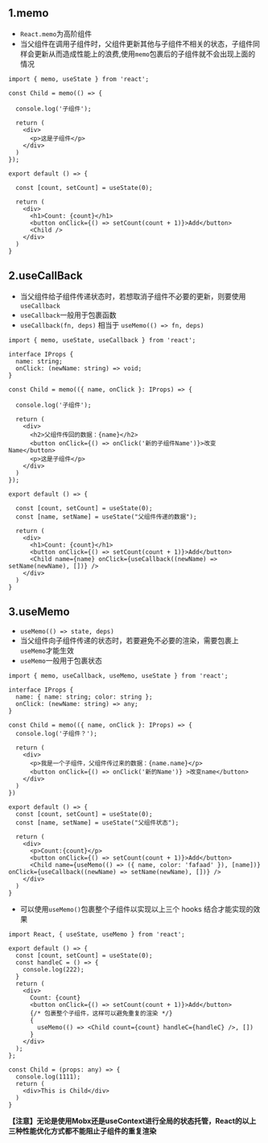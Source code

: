 ## 1.memo

- `React.memo`为高阶组件
- 当父组件在调用子组件时，父组件更新其他与子组件不相关的状态，子组件同样会更新从而造成性能上的浪费,使用`memo`包裹后的子组件就不会出现上面的情况

```tsx
import { memo, useState } from 'react';

const Child = memo(() => {

  console.log('子组件');

  return (
    <div>
      <p>这是子组件</p>
    </div>
  )
});

export default () => {

  const [count, setCount] = useState(0);

  return (
    <div>
      <h1>Count: {count}</h1>
      <button onClick={() => setCount(count + 1)}>Add</button>
      <Child />
    </div>
  )
}
```

## 2.useCallBack

- 当父组件给子组件传递状态时，若想取消子组件不必要的更新，则要使用`useCallback`
- `useCallback`一般用于包裹函数
- `useCallback(fn, deps)` 相当于 `useMemo(() => fn, deps)`

```tsx
import { memo, useState, useCallback } from 'react';

interface IProps {
  name: string;
  onClick: (newName: string) => void;
}

const Child = memo(({ name, onClick }: IProps) => {

  console.log('子组件');

  return (
    <div>
      <h2>父组件传回的数据：{name}</h2>
      <button onClick={() => onClick('新的子组件Name')}>改变Name</button>
      <p>这是子组件</p>
    </div>
  )
});

export default () => {

  const [count, setCount] = useState(0);
  const [name, setName] = useState("父组件传递的数据");

  return (
    <div>
      <h1>Count: {count}</h1>
      <button onClick={() => setCount(count + 1)}>Add</button>
      <Child name={name} onClick={useCallback((newName) => setName(newName), [])} />
    </div>
  )
}
```

## 3.useMemo

- `useMemo(() => state, deps)`
- 当父组件向子组件传递的状态时，若要避免不必要的渲染，需要包裹上`useMemo`才能生效
- `useMemo`一般用于包裹状态

```tsx
import { memo, useCallback, useMemo, useState } from 'react';

interface IProps {
  name: { name: string; color: string };
  onClick: (newName: string) => any;
}

const Child = memo(({ name, onClick }: IProps) => {
  console.log('子组件？');

  return (
    <div>
      <p>我是一个子组件，父组件传过来的数据：{name.name}</p>
      <button onClick={() => onClick('新的Name')} >改变name</button>
    </div>
  )
})

export default () => {
  const [count, setCount] = useState(0);
  const [name, setName] = useState("父组件状态");

  return (
    <div>
      <p>Count:{count}</p>
      <button onClick={() => setCount(count + 1)}>Add</button>
      <Child name={useMemo(() => ({ name, color: 'fafaad' }), [name])} onClick={useCallback((newName) => setName(newName), [])} />
    </div>
  )
}
```

- 可以使用`useMemo()`包裹整个子组件以实现以上三个 hooks 结合才能实现的效果

```tsx
import React, { useState, useMemo } from 'react';

export default () => {
  const [count, setCount] = useState(0);
  const handleC = () => {
    console.log(222);
  }
  return (
    <div>
      Count: {count}
      <button onClick={() => setCount(count + 1)}>Add</button>
      {/* 包裹整个子组件，这样可以避免重复的渲染 */}
      {
        useMemo(() => <Child count={count} handleC={handleC} />, [])
      }
    </div>
  );
};

const Child = (props: any) => {
  console.log(1111);
  return (
    <div>This is Child</div>
  )
}
```

**【注意】无论是使用Mobx还是useContext进行全局的状态托管，React的以上三种性能优化方式都不能阻止子组件的重复渲染**

